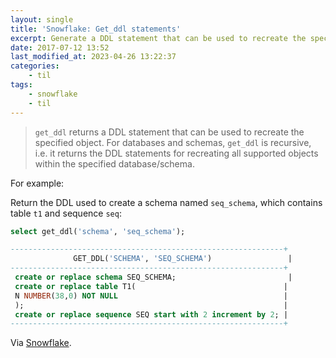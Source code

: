 ```yaml
---
layout: single
title: 'Snowflake: Get_ddl statements'
excerpt: Generate a DDL statement that can be used to recreate the specified object
date: 2017-07-12 13:52
last_modified_at: 2023-04-26 13:22:37
categories:
    - til
tags:
    - snowflake
    - til
---
```


> `get_ddl` returns a DDL statement that can be used to recreate the specified object.
> For databases and schemas, `get_ddl` is recursive, i.e. it returns the DDL statements for
> recreating all supported objects within the specified database/schema.

For example:

Return the DDL used to create a schema named `seq_schema`, which contains table `t1` and
sequence `seq`:

```sql
select get_ddl('schema', 'seq_schema');

-------------------------------------------------------------+
              GET_DDL('SCHEMA', 'SEQ_SCHEMA')                 |
-------------------------------------------------------------+
 create or replace schema SEQ_SCHEMA;                         |
 create or replace table T1(                                 |
 N NUMBER(38,0) NOT NULL                                     |
 );                                                          |
 create or replace sequence SEQ start with 2 increment by 2; |
-------------------------------------------------------------+
```

Via [Snowflake](https://docs.snowflake.net/manuals/sql-reference/functions/get_ddl.html).
